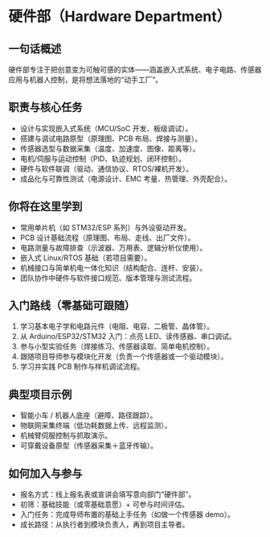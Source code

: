 # 硬件部（Hardware Department）

## 一句话概述

硬件部专注于把创意变为可触可感的实体——涵盖嵌入式系统、电子电路、传感器应用与机器人控制，是将想法落地的“动手工厂”。

## 职责与核心任务

- 设计与实现嵌入式系统（MCU/SoC 开发、板级调试）。
- 搭建与调试电路原型（原理图、PCB 布局、焊接与测量）。
- 传感器选型与数据采集（温度、加速度、图像、距离等）。
- 电机/伺服与运动控制（PID、轨迹规划、闭环控制）。
- 硬件与软件联调（驱动、通信协议、RTOS/裸机开发）。
- 成品化与可靠性测试（电源设计、EMC 考量、热管理、外壳配合）。

## 你将在这里学到

- 常用单片机（如 STM32/ESP 系列）与外设驱动开发。
- PCB 设计基础流程（原理图、布局、走线、出厂文件）。
- 电路测量与故障排查（示波器、万用表、逻辑分析仪使用）。
- 嵌入式 Linux/RTOS 基础（若项目需要）。
- 机械接口与简单机电一体化知识（结构配合、连杆、安装）。
- 团队协作中硬件与软件接口规范、版本管理与测试流程。

## 入门路线（零基础可跟随）

1. 学习基本电子学和电路元件（电阻、电容、二极管、晶体管）。
2. 从 Arduino/ESP32/STM32 入门：点亮 LED、读传感器、串口调试。
3. 参与小型实验任务（焊接练习、传感器读取、简单电机控制）。
4. 跟随项目导师参与模块化开发（负责一个传感器或一个驱动模块）。
5. 学习并实践 PCB 制作与样机调试流程。

## 典型项目示例

- 智能小车 / 机器人底座（避障、路径跟踪）。
- 物联网采集终端（低功耗数据上传、远程监测）。
- 机械臂伺服控制与抓取演示。
- 可穿戴设备原型（传感器采集＋蓝牙传输）。

## 如何加入与参与

- 报名方式：线上报名表或宣讲会填写意向部门“硬件部”。
- 初筛：基础技能（或零基础意愿）+ 可参与时间评估。
- 入门任务：完成导师布置的基础上手任务（如做一个传感器 demo）。
- 成长路径：从执行者到模块负责人，再到项目主导者。